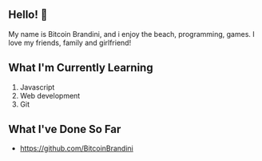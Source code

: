 ## Hello! 👋

My name is Bitcoin Brandini, and i enjoy the beach, programming, games. I love my friends, family and girlfriend!


## What I'm Currently Learning

1. Javascript
2. Web development
3. Git

## What I've Done So Far

- https://github.com/BitcoinBrandini